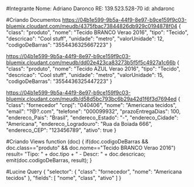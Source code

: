 #Integrante
Nome: Adriano Daronco
RE: 139.523.528-70
id: ahdaronc

#Criando Documentos
https://04b1e599-9b5a-44f9-8e97-b9ce159f9c03-bluemix.cloudant.com/meudb/4375fbac73844826db929c0194878f04
{
"class": "produto",
"nome": "Tecido BRANCO Verao 2016",
"tipo": "Tecido",
"descricao": "Cool stuff",
"unidade": "metro",
"valorUnidade": 12,
"codigoDeBarras": "3554436325667223"
}

https://04b1e599-9b5a-44f9-8e97-b9ce159f9c03-bluemix.cloudant.com/meudb/dd02e423ca83273b5f5f5c4927a1c66b
{
"class": "produto",
"nome": "Tecido AZUL Verao 2016",
"tipo": "Tecido",
"descricao": "Cool stuff",
"unidade": "metro",
"valorUnidade": 15,
"codigoDeBarras": "3554436325447223"
}

https://04b1e599-9b5a-44f9-8e97-b9ce159f9c03-bluemix.cloudant.com/meudb/d58d5bc793bc6b29a42d1f6f3d7694ed
{
"class": "fornecedor"
"cnpj": "040406",
"nome": "Americana tecidos",
"email": "?@?.com",
"telefone": "000099932",
"prazoEntregaDias": 100,
"endereco_Pais": "Brasil",
"endereco_Estado": "-",
"endereco_Cidade": "Americana",
"endereco_Logradouro": "Rua da Boiada 666",
"endereco_CEP": "123456789",
"ativo": true
}

#Criando Views
function (doc) {
   if(doc.codigoDeBarras && doc.class=="produto" && doc.nome=="Tecido BRANCO Verao 2016")   
   result= "Tipo: " + doc.tipo + " - Descr: " + doc.descricao;
   emit(doc.codigoDeBarras, result);
}

#Lucine Query
{
"selector": {
"class": "fornecedor",
"nome": "Americana tecidos"
},
 "fields": [
    "nome", "class", "ativo"
]
}
